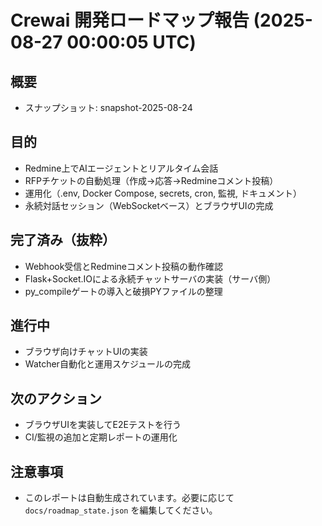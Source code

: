 # Crewai 開発ロードマップ報告 (2025-08-27 00:00:05 UTC)

## 概要
- スナップショット: snapshot-2025-08-24

## 目的
- Redmine上でAIエージェントとリアルタイム会話
- RFPチケットの自動処理（作成→応答→Redmineコメント投稿）
- 運用化（.env, Docker Compose, secrets, cron, 監視, ドキュメント）
- 永続対話セッション（WebSocketベース）とブラウザUIの完成

## 完了済み（抜粋）
- Webhook受信とRedmineコメント投稿の動作確認
- Flask+Socket.IOによる永続チャットサーバの実装（サーバ側）
- py_compileゲートの導入と破損PYファイルの整理

## 進行中
- ブラウザ向けチャットUIの実装
- Watcher自動化と運用スケジュールの完成

## 次のアクション
- ブラウザUIを実装してE2Eテストを行う
- CI/監視の追加と定期レポートの運用化

## 注意事項
- このレポートは自動生成されています。必要に応じて `docs/roadmap_state.json` を編集してください。